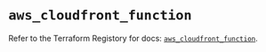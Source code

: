 # `aws_cloudfront_function`

Refer to the Terraform Registory for docs: [`aws_cloudfront_function`](https://registry.terraform.io/providers/hashicorp/aws/5.28.0/docs/resources/cloudfront_function).
